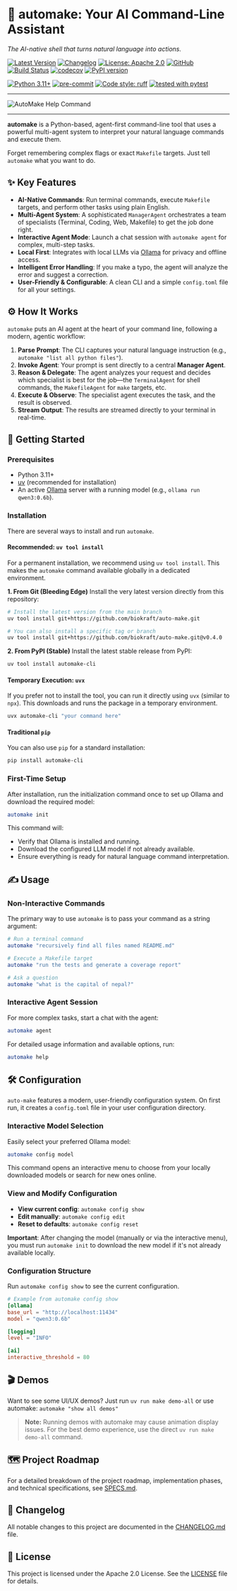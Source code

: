 # 🤖 automake: Your AI Command-Line Assistant
*The AI-native shell that turns natural language into actions.*

[![Latest Version](https://img.shields.io/pypi/v/automake-cli?label=latest&logo=pypi&logoColor=white)](https://pypi.org/project/automake-cli/)
[![Changelog](https://img.shields.io/badge/changelog-keep%20a%20changelog-blue)](CHANGELOG.md)
[![License: Apache 2.0](https://img.shields.io/badge/License-Apache%202.0-blue.svg)](LICENSE)
[![GitHub](https://img.shields.io/badge/GitHub-181717?logo=github&logoColor=white)](https://github.com/biokraft/auto-make)
[![Build Status](https://github.com/biokraft/auto-make/actions/workflows/ci.yml/badge.svg)](https://github.com/biokraft/auto-make/actions/workflows/ci.yml)
[![codecov](https://img.shields.io/badge/coverage->85%-brightgreen?logo=codecov)](https://codecov.io/gh/biokraft/auto-make)
[![PyPI version](https://badge.fury.io/py/automake-cli.svg)](https://badge.fury.io/py/automake-cli)


[![Python 3.11+](https://img.shields.io/badge/Python-3.11+-3776AB.svg?logo=python&logoColor=white)](https://www.python.org/downloads/)
[![pre-commit](https://img.shields.io/badge/pre--commit-enabled-brightgreen?logo=pre-commit&logoColor=white)](https://github.com/pre-commit/pre-commit)
[![Code style: ruff](https://img.shields.io/badge/code%20style-ruff-black.svg)](https://github.com/astral-sh/ruff)
[![tested with pytest](https://img.shields.io/badge/tested%20with-pytest-0A9B7B.svg?logo=pytest)](https://pytest.org)

---

![AutoMake Help Command](./docs/help_cmd.png)

---

**automake** is a Python-based, agent-first command-line tool that uses a powerful multi-agent system to interpret your natural language commands and execute them.

Forget remembering complex flags or exact `Makefile` targets. Just tell `automake` what you want to do.

## ✨ Key Features
- **AI-Native Commands**: Run terminal commands, execute `Makefile` targets, and perform other tasks using plain English.
- **Multi-Agent System**: A sophisticated `ManagerAgent` orchestrates a team of specialists (Terminal, Coding, Web, Makefile) to get the job done right.
- **Interactive Agent Mode**: Launch a chat session with `automake agent` for complex, multi-step tasks.
- **Local First**: Integrates with local LLMs via [Ollama](https://ollama.ai/) for privacy and offline access.
- **Intelligent Error Handling**: If you make a typo, the agent will analyze the error and suggest a correction.
- **User-Friendly & Configurable**: A clean CLI and a simple `config.toml` file for all your settings.

## ⚙️ How It Works
`automake` puts an AI agent at the heart of your command line, following a modern, agentic workflow:

1.  **Parse Prompt**: The CLI captures your natural language instruction (e.g., `automake "list all python files"`).
2.  **Invoke Agent**: Your prompt is sent directly to a central **Manager Agent**.
3.  **Reason & Delegate**: The agent analyzes your request and decides which specialist is best for the job—the `TerminalAgent` for shell commands, the `MakefileAgent` for `make` targets, etc.
4.  **Execute & Observe**: The specialist agent executes the task, and the result is observed.
5.  **Stream Output**: The results are streamed directly to your terminal in real-time.

## 🚀 Getting Started

### Prerequisites
- Python 3.11+
- [uv](https://github.com/astral-sh/uv) (recommended for installation)
- An active [Ollama](https://ollama.ai/) server with a running model (e.g., `ollama run qwen3:0.6b`).

### Installation

There are several ways to install and run `automake`.

#### Recommended: `uv tool install`
For a permanent installation, we recommend using `uv tool install`. This makes the `automake` command available globally in a dedicated environment.

**1. From Git (Bleeding Edge)**
Install the very latest version directly from this repository:
```bash
# Install the latest version from the main branch
uv tool install git+https://github.com/biokraft/auto-make.git

# You can also install a specific tag or branch
uv tool install git+https://github.com/biokraft/auto-make.git@v0.4.0
```

**2. From PyPI (Stable)**
Install the latest stable release from PyPI:
```bash
uv tool install automake-cli
```

#### Temporary Execution: `uvx`
If you prefer not to install the tool, you can run it directly using `uvx` (similar to `npx`). This downloads and runs the package in a temporary environment.
```bash
uvx automake-cli "your command here"
```

#### Traditional `pip`
You can also use `pip` for a standard installation:
```bash
pip install automake-cli
```

### First-Time Setup
After installation, run the initialization command once to set up Ollama and download the required model:
```bash
automake init
```
This command will:
- Verify that Ollama is installed and running.
- Download the configured LLM model if not already available.
- Ensure everything is ready for natural language command interpretation.

## ✍️ Usage

### Non-Interactive Commands
The primary way to use `automake` is to pass your command as a string argument:

```bash
# Run a terminal command
automake "recursively find all files named README.md"

# Execute a Makefile target
automake "run the tests and generate a coverage report"

# Ask a question
automake "what is the capital of nepal?"
```

### Interactive Agent Session
For more complex tasks, start a chat with the agent:
```bash
automake agent
```

For detailed usage information and available options, run:
```bash
automake help
```

## 🛠️ Configuration
`auto-make` features a modern, user-friendly configuration system. On first run, it creates a `config.toml` file in your user configuration directory.

### Interactive Model Selection
Easily select your preferred Ollama model:
```bash
automake config model
```
This command opens an interactive menu to choose from your locally downloaded models or search for new ones online.

### View and Modify Configuration
- **View current config**: `automake config show`
- **Edit manually**: `automake config edit`
- **Reset to defaults**: `automake config reset`

**Important**: After changing the model (manually or via the interactive menu), you must run `automake init` to download the new model if it's not already available locally.

### Configuration Structure
Run `automake config show` to see the current configuration.
```toml
# Example from automake config show
[ollama]
base_url = "http://localhost:11434"
model = "qwen3:0.6b"

[logging]
level = "INFO"

[ai]
interactive_threshold = 80
```

## 🎬 Demos
Want to see some UI/UX demos?
Just run `uv run make demo-all`
or use automake: `automake "show all demos"`

> **Note:** Running demos with automake may cause animation display issues. For the best demo experience, use the direct `uv run make demo-all` command.

## 🗺️ Project Roadmap
For a detailed breakdown of the project roadmap, implementation phases, and technical specifications, see [SPECS.md](SPECS.md).

## 📜 Changelog
All notable changes to this project are documented in the [CHANGELOG.md](CHANGELOG.md) file.

## 📄 License
This project is licensed under the Apache 2.0 License. See the [LICENSE](LICENSE) file for details.
